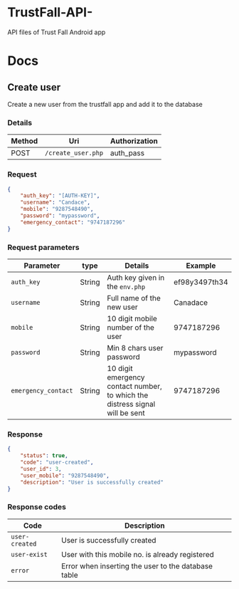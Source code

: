 # TrustFall-API-
API files of Trust Fall Android app

# Docs
## Create user
Create a new user from the trustfall app and add it to the database

### Details
| Method | Uri | Authorization |
| --- | --- | --- |
| POST | `/create_user.php` | auth_pass |

### Request
```json
{
    "auth_key": "[AUTH-KEY]",
    "username": "Candace",
    "mobile": "9287548490",
    "password": "mypassword",
    "emergency_contact": "9747187296"
}
```

### Request parameters
| Parameter | type | Details | Example
| --- | --- | --- | --- |
| `auth_key` | String | Auth key given in the `env.php` | ef98y3497th34 |
| `username` | String | Full name of the new user | Canadace |
| `mobile` | String | 10 digit mobile number of the user | 9747187296 |
| `password` | String | Min 8 chars user password | mypassword |
| `emergency_contact` | String | 10 digit emergency contact number, to which the distress signal will be sent | 9747187296 |

### Response
```json
{
    "status": true,
    "code": "user-created",
    "user_id": 3,
    "user_mobile": "9287548490",
    "description": "User is successfully created"
}
```

### Response codes
| Code | Description |
| --- | --- |
| `user-created` | User is successfully created |
| `user-exist` | User with this mobile no. is already registered |
| `error` | Error when inserting the user to the database table |